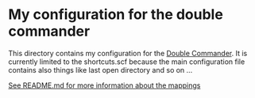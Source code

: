 # My configuration for the double commander

This directory contains my configuration for the [Double Commander](http://doublecmd.sourceforge.net/). It is currently limited to the shortcuts.scf because the main configuration file contains also things like last open directory and so on …

[See README.md for more information about the mappings](/README.md)
